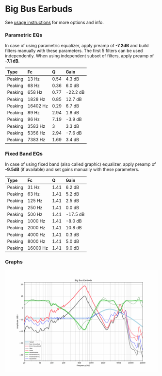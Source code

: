 # Big Bus Earbuds
See [usage instructions](https://github.com/jaakkopasanen/AutoEq#usage) for more options and info.

### Parametric EQs
In case of using parametric equalizer, apply preamp of **-7.2dB** and build filters manually
with these parameters. The first 5 filters can be used independently.
When using independent subset of filters, apply preamp of **-7.1 dB**.

| Type    | Fc       |    Q | Gain     |
|:--------|:---------|:-----|:---------|
| Peaking | 13 Hz    | 0.54 | 4.3 dB   |
| Peaking | 68 Hz    | 0.36 | 6.0 dB   |
| Peaking | 658 Hz   | 0.77 | -22.2 dB |
| Peaking | 1828 Hz  | 0.85 | 12.7 dB  |
| Peaking | 16402 Hz | 0.29 | 6.7 dB   |
| Peaking | 89 Hz    | 2.94 | 1.8 dB   |
| Peaking | 96 Hz    | 7.19 | -3.9 dB  |
| Peaking | 3583 Hz  | 3    | 3.3 dB   |
| Peaking | 5356 Hz  | 2.94 | -7.6 dB  |
| Peaking | 7383 Hz  | 1.69 | 3.4 dB   |

### Fixed Band EQs
In case of using fixed band (also called graphic) equalizer, apply preamp of **-9.5dB**
(if available) and set gains manually with these parameters.

| Type    | Fc       |    Q | Gain     |
|:--------|:---------|:-----|:---------|
| Peaking | 31 Hz    | 1.41 | 6.2 dB   |
| Peaking | 63 Hz    | 1.41 | 5.2 dB   |
| Peaking | 125 Hz   | 1.41 | 2.5 dB   |
| Peaking | 250 Hz   | 1.41 | 0.0 dB   |
| Peaking | 500 Hz   | 1.41 | -17.5 dB |
| Peaking | 1000 Hz  | 1.41 | -8.0 dB  |
| Peaking | 2000 Hz  | 1.41 | 10.8 dB  |
| Peaking | 4000 Hz  | 1.41 | 0.3 dB   |
| Peaking | 8000 Hz  | 1.41 | 5.0 dB   |
| Peaking | 16000 Hz | 1.41 | 9.0 dB   |

### Graphs
![](./Big%20Bus%20Earbuds.png)